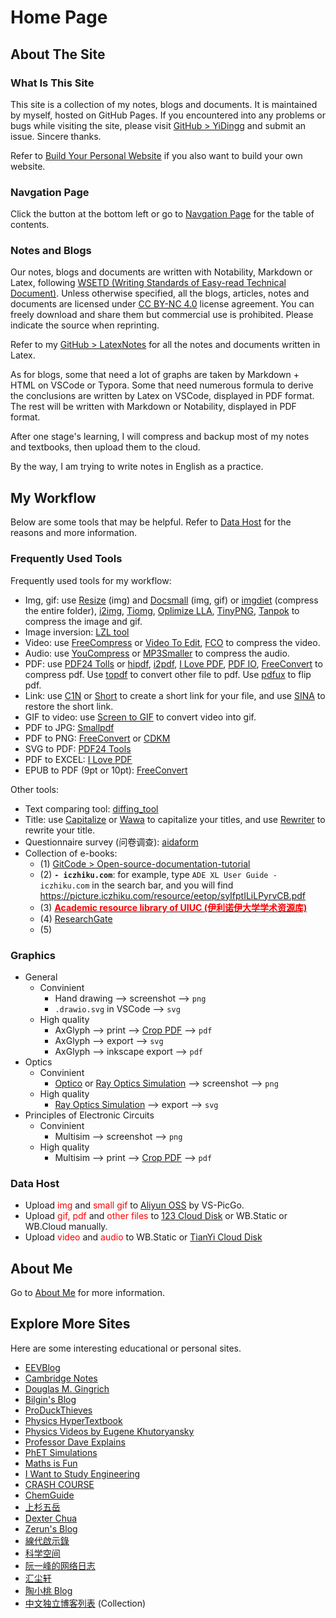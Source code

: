 # Home Page

<!-- **Pinned:**

-   "One Student One Chip" Initiative (“一生一芯”计划)
    -   Official website: [https://ysyx.oscc.cc/](https://ysyx.oscc.cc/)
    -   Project introduction: [中文.pptx](https://ysyx.oscc.cc/res/files/ysyx.pptx), [English.pdf](https://ysyx.oscc.cc/res/files/ysyx-en.pdf)
 -->


## About The Site

### What Is This Site

This site is a collection of my notes, blogs and documents. It is maintained by myself, hosted on GitHub Pages. If you encountered into any problems or bugs while visiting the site, please visit [GitHub > YiDingg](https://github.com/YiDingg) and submit an issue. Sincere thanks.

Refer to [Build Your Personal Website](Blogs/Mixed/BuildYourSite.md) if you also want to build your own website.

### Navgation Page

Click the button at the bottom left or go to [Navgation Page](_sidebar.md) for the table of contents.

### Notes and Blogs

Our notes, blogs and documents are written with Notability, Markdown or Latex, following [WSETD (Writing Standards of Easy-read Technical Document)](Projects\WSETD\OutlineOfWSETD.md). Unless otherwise specified, all the blogs, articles, notes and documents are licensed under [CC BY-NC 4.0](https://creativecommons.org/licenses/by-nc/4.0/deed.en) license agreement. You can freely download and share them but commercial use is prohibited. Please indicate the source when reprinting.

Refer to my [GitHub > LatexNotes](https://github.com/YiDingg/LatexNotes) for all the notes and documents written in Latex.

As for blogs, some that need a lot of graphs are taken by Markdown + HTML on VSCode or Typora. Some that need numerous formula to derive the conclusions are written by Latex on VSCode, displayed in PDF format. The rest will be written with Markdown or Notability, displayed in PDF format.

After one stage's learning, I will compress and backup most of my notes and textbooks, then upload them to the cloud.

By the way, I am trying to write notes in English as a practice.

## My Workflow

Below are some tools that may be helpful. Refer to [Data Host](Blogs\SiteFeatures\Data%20Host.md) for the reasons and more information.

### Frequently Used Tools 

Frequently used tools for my workflow:
- Img, gif: use [Resize](https://bulkresizephotos.com/zh?preset=true&type=filesize&filesize=80000) (img) and [Docsmall](https://docsmall.com/gif-compress) (img, gif) <span class='tinyscript'>or [imgdiet](https://www.imgdiet.com/zh-CN/compress) (compress the entire folder),  [i2img](https://www.i2img.com/image-compressor), [Tiomg](https://tiomg.org/compress-image), [Oplimize LLA](https://imagecompressor.com), [TinyPNG](https://tinypng.com/), [Tanpok](https://tool.tanpok.com/#/ImgCompress)</span> to compress the image and gif.
- Image inversion: [LZL tool](https://lzltool.cn/batch-img-color-reverse)
- Video: use [FreeCompress](https://freecompress.com/) <span class='tinyscript'>or [Video To Edit](https://www.video2edit.com), [FCO](https://compress-video.file-converter-online.com/#google_vignette)</span> to compress the video.
- Audio: use [YouCompress](https://www.youcompress.com/) <span class='tinyscript'>or [MP3Smaller](https://www.mp3smaller.com/)</span> to compress the audio.
- PDF: use [PDF24 Tolls](https://tools.pdf24.org/zh/compress-pdf) <span class='tinyscript'> or [hipdf](https://www.hipdf.cn/), [i2pdf](https://www.i2pdf.com/compress-pdf), [I Love PDF](https://www.ilovepdf.com/), [PDF IO](https://pdf.io/compress/), [FreeConvert](https://www.freeconvert.com/epub-to-pdf)</span> to compress pdf. Use [topdf](https://topdf.com/) to convert other file to pdf. Use [pdfux](https://pdfux.com/flip-pages-pdf/) to flip pdf.
- Link: use [C1N](https://www.c1n.cn/administrators.html)<span class='tinyscript'> or [Short](https://d.igdu.xyz/)</span> to create a short link for your file, and use [SINA](https://www.sina.lt/restore.html) to restore the short link.
- GIF to video: use [Screen to GIF](https://www.screentogif.com/) to convert video into gif.
- PDF to JPG: [Smallpdf](https://smallpdf.com/cn/pdf-to-jpg)
- PDF to PNG: [FreeConvert](https://www.freeconvert.com/zh/pdf-to-png/download) or [CDKM](https://cdkm.com/cn/pdf-to-png)
- SVG to PDF: [PDF24 Tools](https://tools.pdf24.org/zh/svg-to-pdf)
- PDF to EXCEL: [I Love PDF](https://www.ilovepdf.com/pdf_to_excel)
- EPUB to PDF (9pt or 10pt): [FreeConvert](https://www.freeconvert.com/epub-to-pdf)

Other tools:
- Text comparing tool: [diffing_tool](https://csacademy.com/app/diffing_tool/)
- Title: use [Capitalize](https://capitalizemytitle.com/style/APA/) <span class='tinyscript'>or [Wawa](https://www.iamwawa.cn/daxiaoxie.html)</span> to capitalize your titles, and use [Rewriter](https://capitalizemytitle.com/ai-title-rewriter/) to rewrite your title.
- Questionnaire survey (问卷调查): [aidaform](https://aidaform.com/)
- Collection of e-books: 
    - (1) [GitCode > Open-source-documentation-tutorial](https://gitcode.com/org/Open-source-documentation-tutorial/repos)
    - (2) **`- iczhiku.com`**: for example, type `ADE XL User Guide - iczhiku.com` in the search bar, and you will find https://picture.iczhiku.com/resource/eetop/syIfptILiLPyrvCB.pdf
    - (3) [**<span style='color:red'> Academic resource library of UIUC (伊利诺伊大学学术资源库) </span>**](https://www.ideals.illinois.edu/search)
    - (4) [ResearchGate](https://www.researchgate.net/publication/295256070_CMOS_Circuit_Design_Layout_and_Simulation_Third_Edition)
    - (5) 

### Graphics

- General
    - Convinient
        - Hand drawing --> screenshot --> `png`
        - `.drawio.svg` in VSCode --> `svg`
    - High quality
        - AxGlyph --> print --> [Crop PDF](https://www.i2pdf.com/crop-pdf) --> `pdf`
        - AxGlyph --> export --> `svg`
        - AxGlyph --> inkscape export --> `pdf`
- Optics
    - Convinient
        - [Optico](https://www.optico.app/en/start-en/) or [Ray Optics Simulation](https://phydemo.app/ray-optics/cn/) --> screenshot --> `png`
    - High quality
        - [Ray Optics Simulation](https://phydemo.app/ray-optics/cn/) --> export --> `svg`
- Principles of Electronic Circuits
    - Convinient
        - Multisim --> screenshot --> `png`
    - High quality
        - Multisim --> print --> [Crop PDF](https://www.i2pdf.com/crop-pdf) --> `pdf`


### Data Host

-   Upload <span style="color:red">img  </span> and <span style='color:red'>  small gif </span> to [Aliyun OSS](https://www.aliyun.com/product/oss) by VS-PicGo.
-   Upload <span style="color:red">gif, pdf </span> and <span style='color:red'> other files </span> to [123 Cloud Disk](https://www.123pan.com) <span class='tinyscript'> or WB.Static or WB.Cloud </span> manually.
-   Upload <span style='color:red'>video </span> and <span style='color:red'> audio </span> to WB.Static or [TianYi Cloud Disk](https://cloud.189.cn/)


## About Me

Go to [About Me](README.md) for more information.


## Explore More Sites

Here are some interesting educational or personal sites.

- [EEVBlog](https://www.eevblog.com/)
- [Cambridge Notes](https://dec41.user.srcf.net/notes/)
- [Douglas M. Gingrich](https://sites.ualberta.ca/~gingrich/)
- [Bilgin's Blog](http://bilgin.esme.org/BitsAndBytes/KalmanFilterforDummies#)
- [ProDuckThieves](https://produckthieves.home.blog)
- [Physics HyperTextbook](https://physics.info/)
- [Physics Videos by Eugene Khutoryansky](https://www.youtube.com/user/EugeneKhutoryansky/videos)
- [Professor Dave Explains](https://www.youtube.com/channel/UC0cd_-e49hZpWLH3UIwoWRA)
- [PhET Simulations](https://phet.colorado.edu/en/simulations/filter?type=html)
- [Maths is Fun](https://www.mathsisfun.com/)
- [I Want to Study Engineering](https://i-want-to-study-engineering.org/)
- [CRASH COURSE](https://thecrashcourse.com/)
- [ChemGuide](https://chemguide.co.uk/)
- [上杉五岳](https://republic81.tech/)
- [Dexter Chua](https://dec41.user.srcf.net/)
- [Zerun's Blog](https://blog.zeruns.tech/category/%E5%AD%A6%E4%B9%A0%E7%AC%94%E8%AE%B0/)
- [線代啟示錄](https://ccjou.wordpress.com/)
- [科学空间](https://spaces.ac.cn/archives/1615)
- [阮一峰的网络日志](https://www.ruanyifeng.com/blog/developer/)
- [汇尘轩](https://kirigaya.cn/home)
- [陶小桃 Blog](https://www.52txr.cn/)
- [中文独立博客列表](https://github.com/timqian/chinese-independent-blogs) (Collection)
